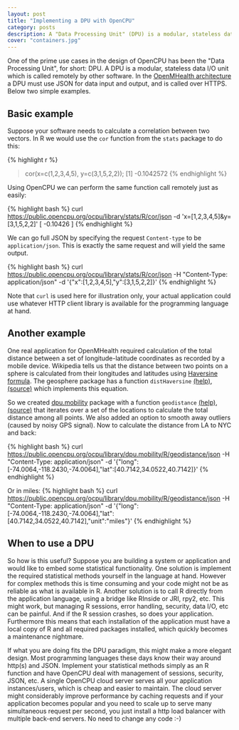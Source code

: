 ```yaml
---
layout: post
title: "Implementing a DPU with OpenCPU"
category: posts
description: A "Data Processing Unit" (DPU) is a modular, stateless data I/O unit called remotely by other software. In OpenCPU any R function automatically becomes a DPU.  
cover: "containers.jpg"
---
```


One of the prime use cases in the design of OpenCPU has been the "Data Processing Unit", for short: DPU.
A DPU is a modular, stateless data I/O unit which is called remotely by other software.
In the [OpenMHealth architecture](http://openmhealth.org/developers/key-architectual-abstractions/) 
a DPU must use JSON for data input and output, and is called over HTTPS. Below two simple examples.

## Basic example

Suppose your software needs to calculate a correlation between two vectors. In R we would use the `cor` function from the `stats`
package to do this:

{% highlight r %}
> cor(x=c(1,2,3,4,5), y=c(3,1,5,2,2));
[1] -0.1042572
{% endhighlight %}

Using OpenCPU we can perform the same function call remotely just as easily:

{% highlight bash %}
curl https://public.opencpu.org/ocpu/library/stats/R/cor/json -d 'x=[1,2,3,4,5]&y=[3,1,5,2,2]'
[
	-0.10426
]
{% endhighlight %}

We can go full JSON by specifying the request `Content-type` to be `application/json`. This is exactly the same request and will yield the same output.

{% highlight bash %}
curl https://public.opencpu.org/ocpu/library/stats/R/cor/json -H "Content-Type: application/json" -d '{"x":[1,2,3,4,5],"y":[3,1,5,2,2]}'
{% endhighlight %}

Note that `curl` is used here for illustration only, your actual application could use whatever HTTP client library is available for the programming language at hand.


## Another example

One real application for OpenMHealth required calculation of the total distance between a set of longitude-latitude coordinates as recorded by a mobile device.
Wikipedia tells us that the distance between two points on a sphere is calculated from their longitudes and latitudes using [Haversine formula](http://en.wikipedia.org/wiki/Haversine_formula).
The geosphere package has a function `distHaversine` [(help)](https://public.opencpu.org/ocpu/library/geosphere/man/distHaversine/text), [(source)](https://public.opencpu.org/ocpu/library/geosphere/R/distHaversine/print) which implements this equation.

So we created [dpu.mobility](https://github.com/openmhealth/dpu.mobility/) package with a function `geodistance` [(help)](https://public.opencpu.org/ocpu/library/dpu.mobility/man/geodistance/text), [(source)](https://public.opencpu.org/ocpu/library/dpu.mobility/R/geodistance/print) that iterates 
over a set of the locations to calculate the total distance among all points. We also added an option to smooth away outliers (caused by noisy GPS signal). 
Now to calculate the distance from LA to NYC and back:

{% highlight bash %}
curl https://public.opencpu.org/ocpu/library/dpu.mobility/R/geodistance/json -H "Content-Type: application/json" -d '{"long":[-74.0064,-118.2430,-74.0064],"lat":[40.7142,34.0522,40.7142]}'
{% endhighlight %}

Or in miles:
{% highlight bash %}
curl https://public.opencpu.org/ocpu/library/dpu.mobility/R/geodistance/json -H "Content-Type: application/json" -d '{"long":[-74.0064,-118.2430,-74.0064],"lat":[40.7142,34.0522,40.7142],"unit":"miles"}'
{% endhighlight %}

## When to use a DPU

So how is this useful? Suppose you are building a system or application and would like to embed some statistical functionality. 
One solution is implement the required statistical methods yourself in the language at hand. 
However for complex methods this is time consuming and your code might not be as reliable as what is available in R. 
Another solution is to call R directly from the application language, using a bridge like RInside or JRI, rpy2, etc. 
This might work, but managing R sessions, error handling, security, data I/O, etc can be painful. And if the R session crashes, so does your application.
Furthermore this means that each installation of the application must have a local copy of R and all required packages installed, which quickly becomes a maintenance nightmare.

If what you are doing fits the DPU paradigm, this might make a more elegant design.
Most programming languages these days know their way around http(s) and JSON.
Implement your statistical methods simply as an R function and have OpenCPU deal with management of sessions, security, JSON, etc.
A single OpenCPU cloud server serves all your application instances/users, which is cheap and easier to maintain.
The cloud server might considerably improve performance by caching requests and if your application becomes popular and you need to scale up to serve many simultaneous request per second, you just install a http load balancer with multiple back-end servers. No need to change any code :-)


  






